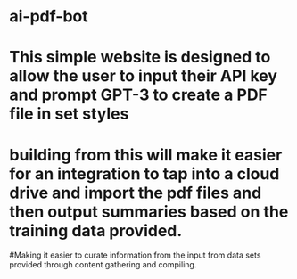 # ai-pdf-bot

# This simple website is designed to allow the user to input their API key and prompt GPT-3 to create a PDF file in set styles

# building from this will make it easier for an integration to tap into a cloud drive and import the pdf files and then output summaries based on the training data provided.
#Making it easier to curate information from the input from data sets provided through content gathering and compiling.
